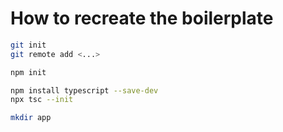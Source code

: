 # How to recreate the boilerplate

```bash
git init
git remote add <...>

npm init

npm install typescript --save-dev
npx tsc --init

mkdir app


```
